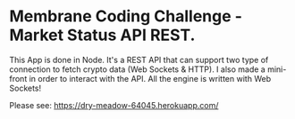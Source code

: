# Membrane Coding Challenge - Market Status API REST.

This App is done in Node. It's a REST API that can support two type of connection to fetch crypto data (Web Sockets & HTTP). I also made a mini-front in order to interact with the API. All the engine is written with Web Sockets!

Please see: https://dry-meadow-64045.herokuapp.com/
